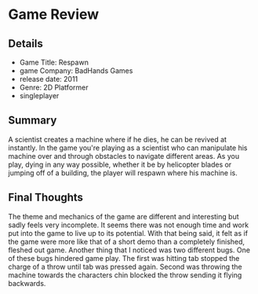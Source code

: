 # Game Review

## Details
  * Game Title: Respawn
  * game Company: BadHands Games
  * release date: 2011
  * Genre: 2D Platformer
  * singleplayer
  
## Summary
A scientist creates a machine where if he dies, he can be revived at instantly. In the game you're playing as a scientist who can manipulate his machine over and through obstacles to navigate different areas. As you play, dying in any way possible,  whether it be by helicopter blades or jumping off of a building, the player will respawn where his machine is.

## Final Thoughts
The theme and mechanics of the game are different and interesting but sadly feels very incomplete. It seems there was not enough time and work put into the game to live up to its potential. With that being said, it felt as if the game were more like that of a short demo than a completely finished, fleshed out game. Another thing that I noticed was two different bugs. One of these bugs hindered game play. The first was hitting tab stopped the charge of a throw until tab was pressed again. Second was throwing the machine towards the characters chin blocked the throw sending it flying backwards.
